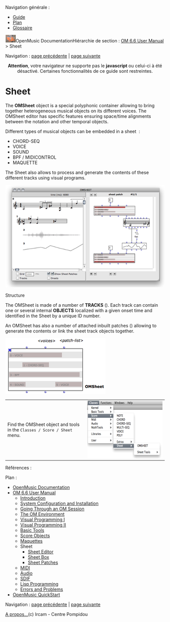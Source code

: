 <div id="tplf" class="tplPage">

<div id="tplh">

<span class="hidden">Navigation générale : </span>

  - [<span>Guide</span>](OM-Documentation.md)
  - [<span>Plan</span>](OM-Documentation_1.md)
  - [<span>Glossaire</span>](OM-Documentation_2.md)

</div>

<div id="tplt">

![empty.gif](../tplRes/page/empty.gif)![logoom1.png](../res/logoom1.png)<span class="tplTi">OpenMusic
Documentation</span><span class="sw_outStack_navRoot"><span class="hidden">Hiérarchie
de section : </span>[<span>OM 6.6 User
Manual</span>](OM-User-Manual.md)<span class="stkSep"> \>
</span><span class="stkSel_yes"><span>Sheet</span></span></span>

</div>

<div class="tplNav">

<span class="hidden">Navigation : </span>[<span>page
précédente</span>](Intercation2.md "page précédente(Interation (2))")<span class="hidden">
| </span>[<span>page
suivante</span>](Sheet-Editor.md "page suivante(Sheet Editor)")

</div>

<div id="tplc" class="tplc_out_yes">

<div style="text-align: center;">

**Attention**, votre navigateur ne supporte pas le **javascript** ou
celui-ci à été désactivé. Certaines fonctionnalités de ce guide sont
restreintes.

</div>

<div class="headCo">

# <span>Sheet</span>

<div class="headCo_co">

<div>

<div class="infobloc">

<div class="txt">

The **OMSheet** object is a special polyphonic container allowing to
bring together heterogeneous musical objects on its different voices.
The OMSheet editor has specific features ensuring space/time alignments
between the notation and other temporal objects.

Different types of musical objects can be embedded in a sheet  :

  - <span>CHORD-SEQ</span>
  - <span>VOICE</span>
  - <span>SOUND</span>
  - <span>BPF / MIDICONTROL</span>
  - <span>MAQUETTE</span>

</div>

<div class="txt">

The Sheet also allows to process and generate the contents of these
different tracks using visual programs.

</div>

<div class="caption">

<div class="caption_co">

[![sheet-patch-2\_1.png](../res/sheet-patch-2_1.png)](../res/sheet-patch-2.png "Cliquez pour agrandir")

</div>

</div>

</div>

<div class="infobloc">

<div class="infobloc_ti">

<span>Structure</span>

</div>

<div class="txt">

The OMSheet is made of a number of **TRACKS** (). Each track can contain
one or several internal **OBJECTS** localized with a given onset time
and identified in the Sheet by a unique ID number.

An OMSheet has also a number of attached inbuilt patches () allowing to
generate the contents or link the sheet track objects together.

</div>

<div class="caption">

<div class="caption_co">

![sheet-box.png](../res/sheet-box.png)

</div>

</div>

</div>

<div class="bloc complement">

<div class="txtRes">

<table>
<colgroup>
<col style="width: 50%" />
<col style="width: 50%" />
</colgroup>
<tbody>
<tr class="odd">
<td><div class="dk_txtRes_txt txt">
<p>Find the OMSheet object and tools in the <code class="menuPath_tl">Classes / Score / Sheet</code> menu.</p>
</div></td>
<td><div class="caption">
<div class="caption_co">
<a href="../res/sheet-menu.png" class="overLnk" title="Cliquez pour agrandir"><img src="../res/sheet-menu_1.png" width="300" height="183" alt="sheet-menu_1.png" /></a>
</div>
</div></td>
</tr>
</tbody>
</table>

</div>

</div>

</div>

</div>

</div>

<span class="hidden">Références : </span>

</div>

<div id="tplo" class="tplo_out_yes">

<div class="tplOTp">

<div class="tplOBm">

<div id="mnuFrm">

<span class="hidden">Plan :</span>

<div id="mnuFrmUp" onmouseout="menuScrollTiTask.fSpeed=0;" onmouseover="if(menuScrollTiTask.fSpeed&gt;=0) {menuScrollTiTask.fSpeed=-2; scTiLib.addTaskNow(menuScrollTiTask);}" onclick="menuScrollTiTask.fSpeed-=2;" style="display: none;">

<span id="mnuFrmUpLeft">[](#)</span><span id="mnuFrmUpCenter"></span><span id="mnuFrmUpRight"></span>

</div>

<div id="mnuScroll">

  - [<span>OpenMusic Documentation</span>](OM-Documentation.md)
  - [<span>OM 6.6 User Manual</span>](OM-User-Manual.md)
      - [<span>Introduction</span>](00-Sommaire.md)
      - [<span>System Configuration and
        Installation</span>](Installation.md)
      - [<span>Going Through an OM Session</span>](Goingthrough.md)
      - [<span>The OM Environment</span>](Environment.md)
      - [<span>Visual Programming I</span>](BasicVisualProgramming.md)
      - [<span>Visual Programming
        II</span>](AdvancedVisualProgramming.md)
      - [<span>Basic Tools</span>](BasicObjects.md)
      - [<span>Score Objects</span>](ScoreObjects.md)
      - [<span>Maquettes</span>](Maquettes.md)
      - <span id="i0" class="outLeftSel_yes"><span>Sheet</span></span>
          - [<span>Sheet Editor</span>](Sheet-Editor.md)
          - [<span>Sheet Box</span>](Sheet-Box.md)
          - [<span>Sheet Patches</span>](Sheet-Patch.md)
      - [<span>MIDI</span>](MIDI.md)
      - [<span>Audio</span>](Audio.md)
      - [<span>SDIF</span>](SDIF.md)
      - [<span>Lisp Programming</span>](Lisp.md)
      - [<span>Errors and Problems</span>](errors.md)
  - [<span>OpenMusic QuickStart</span>](QuickStart-Chapters.md)

</div>

<div id="mnuFrmDown" onmouseout="menuScrollTiTask.fSpeed=0;" onmouseover="if(menuScrollTiTask.fSpeed&lt;=0) {menuScrollTiTask.fSpeed=2; scTiLib.addTaskNow(menuScrollTiTask);}" onclick="menuScrollTiTask.fSpeed+=2;" style="display: none;">

<span id="mnuFrmDownLeft">[](#)</span><span id="mnuFrmDownCenter"></span><span id="mnuFrmDownRight"></span>

</div>

</div>

</div>

</div>

</div>

<div class="tplNav">

<span class="hidden">Navigation : </span>[<span>page
précédente</span>](Intercation2.md "page précédente(Interation (2))")<span class="hidden">
| </span>[<span>page
suivante</span>](Sheet-Editor.md "page suivante(Sheet Editor)")

</div>

<div id="tplb">

[<span>A propos...</span>](OM-Documentation_3.md)(c) Ircam - Centre
Pompidou

</div>

</div>
